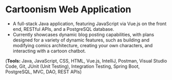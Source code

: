 # Cartoonism Web Application

* A full-stack Java application, featuring JavaScript via Vue.js on the front end, RESTful APIs, and a PostgreSQL database.
* Currently showcases dynamic blog posting capabilities, with plans designed for a variety of dynamic features, such as building and modifying comics architecture, creating your own characters, and interacting with a cartoon chatbot.

(**Tools:** Java, JavaScript, CSS, HTML, Vue.js, IntelliJ, Postman, Visual Studio Code, Git, JUnit (Unit Testing), Integration Testing, Spring Boot, PostgreSQL, MVC, DAO, REST APIs)
